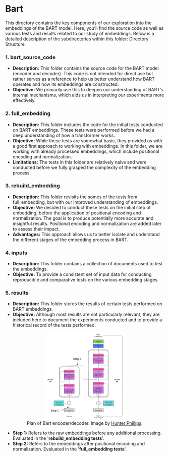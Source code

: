 # Bart

This directory contains the key components of our exploration into the embeddings of the BART model. Here, you’ll find the source code as well as various tests and results related to our study of embeddings. Below is a detailed description of the subdirectories within this folder:
Directory Structure
### 1. bart_source_code

+ **Description:** This folder contains the source code for the BART model (encoder and decoder). This code is not intended for direct use but rather serves as a reference to help us better understand how BART operates and how its embeddings are constructed.
+ **Objective:** We primarily use this to deepen our understanding of BART’s internal mechanisms, which aids us in interpreting our experiments more effectively.

### 2. full_embedding

+ **Description:** This folder includes the code for the initial tests conducted on BART embeddings. These tests were performed before we had a deep understanding of how a transformer works.
+ **Objective:** While these tests are somewhat basic, they provided us with a good first approach to working with embeddings. In this folder, we are working with already processed embeddings, which include positional encoding and normalization.
+ **Limitations:** The tests in this folder are relatively naive and were conducted before we fully grasped the complexity of the embedding process.

### 3. rebuild_embedding

+ **Description:** This folder revisits the somes of the tests from full_embedding, but with our improved understanding of embeddings.
+ **Objective:** We decided to conduct these tests on the initial step of embedding, before the application of positional encoding and normalization. The goal is to produce potentially more accurate and insightful results. Positional encoding and normalization are added later to assess their impact.
+ **Advantages:** This approach allows us to better isolate and understand the different stages of the embedding process in BART.

### 4. inputs

+ **Description:** This folder contains a collection of documents used to test the embeddings.
+ **Objective:** To provide a consistent set of input data for conducting reproducible and comparative tests on the various embedding stages.

### 5. results

+ **Description:** This folder stores the results of certain tests performed on BART embeddings.
+ **Objective:** Although most results are not particularly relevant, they are included here to document the experiments conducted and to provide a historical record of the tests performed.

<p align="center">
  <img src="../Images/Encoder_plan.png" alt="Encoder_plan" style="width: 50%;"/>
  <br>
  <span style="display: block; text-align: center;">
    Plan of Bart encoder/decoder. Image by <a href="https://medium.com/@hunter-j-phillips/overview-the-implemented-transformer-eafd87fe9589" target="_blank">Hunter Phillips</a>.
  </span>

</p>

+ **Step 1:** Refers to the raw embeddings before any additional processing. Evaluated in the '**rebuild_embedding tests**'.
+ **Step 2:** Refers to the embeddings after positional encoding and normalization. Evaluated in the '**full_embedding tests**'.
